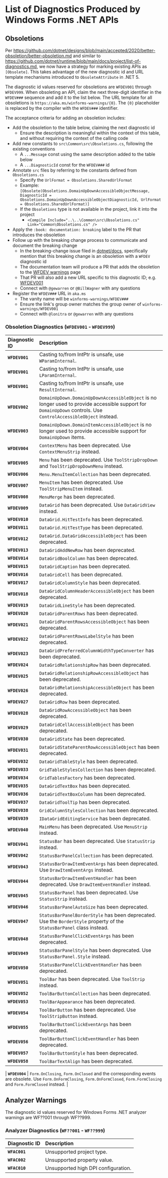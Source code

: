 # List of Diagnostics Produced by Windows Forms .NET APIs

## Obsoletions

Per https://github.com/dotnet/designs/blob/main/accepted/2020/better-obsoletion/better-obsoletion.md and similar to https://github.com/dotnet/runtime/blob/main/docs/project/list-of-diagnostics.md, we now have a strategy for marking existing APIs as `[Obsolete]`. This takes advantage of the new diagnostic id and URL template mechanisms introduced to `ObsoleteAttribute` in .NET 5.

The diagnostic id values reserved for obsoletions are `WFDEV001` through `WFDEV999`. When obsoleting an API, claim the next three-digit identifier in the `WFDEV###` sequence and add it to the list below. The URL template for all obsoletions is `https://aka.ms/winforms-warnings/{0}`. The `{0}` placeholder is replaced by the compiler with the `WFDEV###` identifier.

The acceptance criteria for adding an obsoletion includes:

* Add the obsoletion to the table below, claiming the next diagnostic id
    * Ensure the description is meaningful within the context of this table, and without requiring the context of the calling code
* Add new constants to `src\Common\src\Obsoletions.cs`, following the existing conventions
    * A `...Message` const using the same description added to the table below
    * A `...DiagnosticId` const for the `WFDEV###` id
* Annotate `src` files by referring to the constants defined from `Obsoletions.cs`
    * Specify the `UrlFormat = Obsoletions.SharedUrlFormat`
    * Example: `[Obsolete(Obsoletions.DomainUpDownAccessibleObjectMessage, DiagnosticId = Obsoletions.DomainUpDownAccessibleObjectDiagnosticId, UrlFormat = Obsoletions.SharedUrlFormat)]`
    * If the `Obsoletions` type is not available in the project, link it into the project
        * `<Compile Include="..\..\Common\src\Obsoletions.cs" Link="Common\Obsoletions.cs" />`
* Apply the `:book: documentation: breaking` label to the PR that introduces the obsoletion
* Follow up with the breaking change process to communicate and document the breaking change
    * In the breaking-change issue filed in [dotnet/docs](https://github.com/dotnet/docs), specifically mention that this breaking change is an obsoletion with a `WFDEV` diagnostic id
    * The documentation team will produce a PR that adds the obsoletion to the [WFDEV warnings](https://learn.microsoft.com/dotnet/desktop/winforms/wfdev-diagnostics/obsoletions-overview) page
    * That PR will also add a new URL specific to this diagnostic ID; e.g. [WFDEV001](https://learn.microsoft.com/dotnet/desktop/winforms/wfdev-diagnostics/wfdev001)
    * Connect with `@gewarren` or `@BillWagner` with any questions
* Register the `WFDEV###` URL in `aka.ms`
    * The vanity name will be `winforms-warnings/WFDEV###`
    * Ensure the link's group owner matches the group owner of `winforms-warnings/WFDEV001`
    * Connect with `@lonitra` or `@gewarren` with any questions

### Obsoletion Diagnostics (`WFDEV001` - `WFDEV999`)

| Diagnostic ID     | Description |
| :---------------- | :---------- |
|  __`WFDEV001`__ | Casting to/from IntPtr is unsafe, use `WParamInternal`. |
|  __`WFDEV001`__ | Casting to/from IntPtr is unsafe, use `LParamInternal`. |
|  __`WFDEV001`__ | Casting to/from IntPtr is unsafe, use `ResultInternal`. |
|  __`WFDEV002`__ | `DomainUpDown.DomainUpDownAccessibleObject` is no longer used to provide accessible support for `DomainUpDown` controls. Use `ControlAccessibleObject` instead. |
|  __`WFDEV003`__ | `DomainUpDown.DomainItemAccessibleObject` is no longer used to provide accessible support for `DomainUpDown` items. |
|  __`WFDEV004`__ | `ContextMenu` has been deprecated. Use `ContextMenuStrip` instead. |
|  __`WFDEV005`__ | `Menu` has been deprecated. Use `ToolStripDropDown` and `ToolStripDropDownMenu` instead.  |
|  __`WFDEV006`__ | `Menu.MenuItemCollection` has been deprecated. |
|  __`WFDEV007`__ | `MenuItem` has been deprecated. Use `ToolStripMenuItem` instead. |
|  __`WFDEV008`__ | `MenuMerge` has been deprecated. |
|  __`WFDEV009`__ | `DataGrid` has been deprecated. Use `DataGridView` instead. |
|  __`WFDEV010`__ | `DataGrid.HitTestInfo` has been deprecated.  |
|  __`WFDEV011`__ | `DataGrid.HitTestType` has been deprecated. |
|  __`WFDEV012`__ | `DataGrid.DataGridAccessibleObject` has been deprecated. |
|  __`WFDEV013`__ | `DataGridAddNewRow` has been deprecated. |
|  __`WFDEV014`__ | `DataGridBoolColumn` has been deprecated.  |
|  __`WFDEV015`__ | `DataGridCaption` has been deprecated. |
|  __`WFDEV016`__ | `DataGridCell` has been deprecated. |
|  __`WFDEV017`__ | `DataGridColumnStyle` has been deprecated. |
|  __`WFDEV018`__ | `DataGridColumnHeaderAccessibleObject` has been deprecated. |
|  __`WFDEV019`__ | `DataGridLineStyle` has been deprecated. |
|  __`WFDEV020`__ | `DataGridParentRows` has been deprecated. |
|  __`WFDEV021`__ | `DataGridParentRowsAccessibleObject` has been deprecated. |
|  __`WFDEV022`__ | `DataGridParentRowsLabelStyle` has been deprecated. |
|  __`WFDEV023`__ | `DataGridPreferredColumnWidthTypeConverter` has been deprecated. |
|  __`WFDEV024`__ | `DataGridRelationshipRow` has been deprecated. |
|  __`WFDEV025`__ | `DataGridRelationshipRowAccessibleObject` has been deprecated.  |
|  __`WFDEV026`__ | `DataGridRelationshipAccessibleObject` has been deprecated. |
|  __`WFDEV027`__ | `DataGridRow` has been deprecated. |
|  __`WFDEV028`__ | `DataGridRowAccessibleObject` has been deprecated. |
|  __`WFDEV029`__ | `DataGridCellAccessibleObject` has been deprecated. |
|  __`WFDEV030`__ | `DataGridState` has been deprecated. |
|  __`WFDEV031`__ | `DataGridStateParentRowAccessibleObject` has been deprecated. |
|  __`WFDEV032`__ | `DataGridTableStyle` has been deprecated. |
|  __`WFDEV033`__ | `GridTableStylesCollection` has been deprecated. |
|  __`WFDEV034`__ | `GridTablesFactory` has been deprecated. |
|  __`WFDEV035`__ | `DataGridTextBox` has been deprecated.  |
|  __`WFDEV036`__ | `DataGridTextBoxColumn` has been deprecated. |
|  __`WFDEV037`__ | `DataGridToolTip` has been deprecated. |
|  __`WFDEV038`__ | `GridColumnStylesCollection` has been deprecated. |
|  __`WFDEV039`__ | `IDataGridEditingService` has been deprecated. |
|  __`WFDEV040`__ | `MainMenu` has been deprecated. Use `MenuStrip` instead. |
|  __`WFDEV041`__ | `StatusBar` has been deprecated. Use `StatusStrip` instead. |
|  __`WFDEV042`__ | `StatusBarPanelCollection` has been deprecated. |
|  __`WFDEV043`__ | `StatusBarDrawItemEventArgs` has been deprecated. Use `DrawItemEventArgs` instead. |
|  __`WFDEV044`__ | `StatusBarDrawItemEventHandler` has been deprecated. Use `DrawItemEventHandler` instead. |
|  __`WFDEV045`__ | `StatusBarPanel` has been deprecated. Use `StatusStrip` instead.  |
|  __`WFDEV046`__ | `StatusBarPanelAutoSize` has been deprecated. |
|  __`WFDEV047`__ | `StatusBarPanelBorderStyle` has been deprecated. Use the `BorderStyle` property of the `StatusBarPanel` class instead. |
|  __`WFDEV048`__ | `StatusBarPanelClickEventArgs` has been deprecated. |
|  __`WFDEV049`__ | `StatusBarPanelStyle` has been deprecated. Use `StatusBarPanel.Style` instead. |
|  __`WFDEV050`__ | `StatusBarPanelClickEventHandler` has been deprecated. |
|  __`WFDEV051`__ | `ToolBar` has been deprecated. Use `ToolStrip` instead. |
|  __`WFDEV052`__ | `ToolBarButtonCollection` has been deprecated. |
|  __`WFDEV053`__ | `ToolBarAppearance` has been deprecated. |
|  __`WFDEV054`__ | `ToolBarButton` has been deprecated. Use `ToolStripButton` instead. |
|  __`WFDEV055`__ | `ToolBarButtonClickEventArgs` has been deprecated.  |
|  __`WFDEV056`__ | `ToolBarButtonClickEventHandler` has been deprecated. |
|  __`WFDEV057`__ | `ToolBarButtonStyle` has been deprecated. |
|  __`WFDEV058`__ | `ToolBarTextAlign` has been deprecated. |

|  __`WFDEV004`__ | `Form.OnClosing`, `Form.OnClosed` and the corresponding events are obsolete. Use `Form.OnFormClosing`, `Form.OnFormClosed`, `Form.FormClosing` and `Form.FormClosed` instead. |


## Analyzer Warnings

The diagnostic id values reserved for Windows Forms .NET analyzer warnings are WF??001 through WF??999. 

### Analyzer Diagnostics (`WF??001` - `WF??999`)

| Diagnostic ID     | Description |
| :---------------- | :---------- |
|  __`WFAC001`__ | Unsupported project type. |
|  __`WFAC002`__ | Unsupported property value. |
|  __`WFAC010`__ | Unsupported high DPI configuration. |

